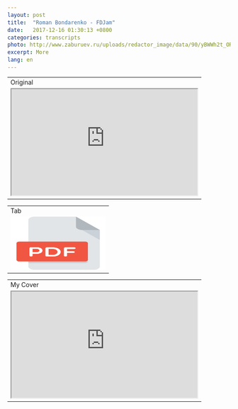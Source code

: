 ```yaml
---
layout: post
title:  "Roman Bondarenko - FDJam"
date:   2017-12-16 01:30:13 +0800
categories: transcripts
photo: http://www.zaburuev.ru/uploads/redactor_image/data/90/yBWWh2t_ORA.jpg
excerpt: More
lang: en
---
```


 

<table width="100%">
<tbody>
<tr>
<td>Original</td>
</tr>
<tr>
<td><iframe width="420" height="240" src="https://www.youtube.com/embed/wJjZsK24rgI"></iframe></td>
</tr>
</tbody>
</table>
<table width="100%">
<tbody>
<tr>
<td>Tab</td>
</tr>
<tr>
<td><a href="https://drive.google.com/open?id=1I8ILMK4llzZmfXP-cLzZKXMGVSLjkaUf" target="_blank" rel="noopener"><img src="img/icons/pdf.png" width="215" height="120"/></a></td>
</tr>
</tbody>
</table>
<table width="100%">
<tbody>
<tr>
<td>My Cover</td>
</tr>
<tr>
<td><iframe width="420" height="240" src="https://www.youtube.com/watch?v=kCSjcisHqUA"></iframe></td>
</tr>
</tbody>
</table>

 

